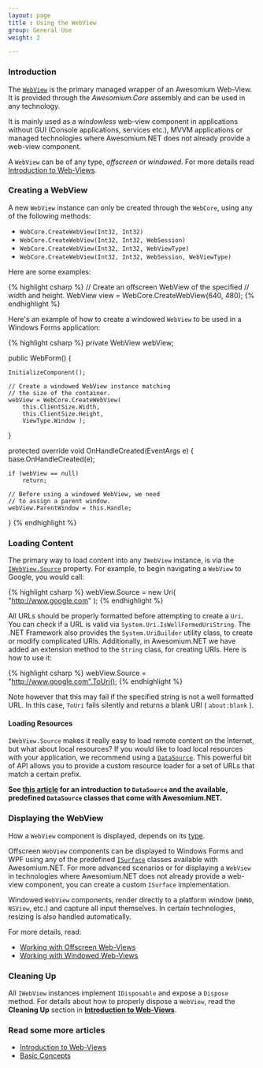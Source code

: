 ```yaml
---
layout: page
title : Using the WebView
group: General Use
weight: 2

---
```


### Introduction

The [`WebView`](http://docs.awesomium.net/?tc=T_Awesomium_Core_WebView) is the primary managed wrapper of an Awesomium Web-View. It is provided through the *Awesomium.Core* assembly and can be used in any technology.

It is mainly used as a *windowless* web-view component in applications without GUI (Console applications, services etc.), MVVM applications or managed technologies where Awesomium.NET does not already provide a web-view component.

A `WebView` can be of any type, *offscreen* or *windowed*. For more details read [Introduction to Web-Views](introduction-to-web-views.html).

### Creating a WebView

A new `WebView` instance can only be created through the `WebCore`, using any of the following methods:

* `WebCore.CreateWebView(Int32, Int32)`
* `WebCore.CreateWebView(Int32, Int32, WebSession)`
* `WebCore.CreateWebView(Int32, Int32, WebViewType)`
* `WebCore.CreateWebView(Int32, Int32, WebSession, WebViewType)`

Here are some examples:

{% highlight csharp %}
// Create an offscreen WebView of the specified
// width and height.
WebView view = WebCore.CreateWebView(640, 480);
{% endhighlight %}

Here's an example of how to create a windowed `WebView` to be used in a Windows Forms application:

{% highlight csharp %}
private WebView webView;

public WebForm()
{

    InitializeComponent();

    // Create a windowed WebView instance matching
    // the size of the container.
    webView = WebCore.CreateWebView( 
        this.ClientSize.Width, 
        this.ClientSize.Height, 
        ViewType.Window );
}

protected override void OnHandleCreated(EventArgs e)
{
	base.OnHandleCreated(e);
	
	if (webView == null)
	    return;
	
	// Before using a windowed WebView, we need
	// to assign a parent window.    
	webView.ParentWindow = this.Handle;
}
{% endhighlight %}

### Loading Content

The primary way to load content into any `IWebView` instance, is via the [`IWebView.Source`](http://docs.awesomium.net/?tc=P_Awesomium_Core_IWebView_Source) property. For example, to begin navigating a `WebView` to Google, you would call:

{% highlight csharp %}
webView.Source = new Uri( "http://www.google.com" );
{% endhighlight %}

All URLs should be properly formatted before attempting to create a `Uri`. You can check if a URL is valid via `System.Uri.IsWellFormedUriString`. The .NET Framework also provides the `System.UriBuilder` utility class, to create or modify complicated URIs. Additionally, in Awesomium.NET we have added an extension method to the `String` class, for creating URIs. Here is how to use it:

{% highlight csharp %}
webView.Source = "http://www.google.com".ToUri();
{% endhighlight %}

Note however that this may fail if the specified string is not a well formatted URL. In this case, `ToUri` fails silently and returns a blank URI ( `about:blank` ).

#### Loading Resources

`IWebView.Source` makes it really easy to load remote content on the Internet, but what about local resources? If you would like to load local resources with your application, we recommend using a [`DataSource`](http://docs.awesomium.net/?tc=T_Awesomium_Core_Data_DataSource). This powerful bit of API allows you to provide a custom resource loader for a set of URLs that match a certain prefix.

**See [this article](using-data-sources.html) for an introduction to `DataSource` and the available, predefined `DataSource` classes that come with Awesomium.NET.**

### Displaying the WebView

How a `WebView` component is displayed, depends on its [type]().

Offscreen `WebView` components can be displayed to Windows Forms and WPF using any of the predefined [`ISurface`](http://docs.awesomium.net/?tc=T_Awesomium_Core_ISurface) classes available with Awesomium.NET. For more advanced scenarios or for displaying a `WebView` in technologies where Awesomium.NET does not already provide a web-view component, you can create a custom `ISurface` implementation.

Windowed `WebView` components, render directly to a platform window (`HWND`, `NSView`, etc.) and capture all input themselves. In certain technologies, resizing is also handled automatically.

For more details, read:

* [Working with Offscreen Web-Views](working-with-offscreen-web-views.html)
* [Working with Windowed Web-Views](working-with-windowed-web-views.html)

### Cleaning Up

All `IWebView` instances implement `IDisposable` and expose a `Dispose` method. For details about how to properly dispose a `WebView`, read the **Cleaning Up** section in **[Introduction to Web-Views](introduction-to-web-views.html)**.

### Read some more articles

* [Introduction to Web-Views](introduction-to-web-views.html)
* [Basic Concepts](basic-concepts.html)
